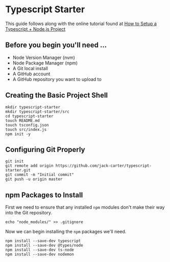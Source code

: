 # Typescript Starter

This guide follows along with the online tutorial found at [How to Setup a Typescript + Node.js Project](https://khalilstemmler.com/blogs/typescript/node-starter-project/)

## Before you begin you'll need ...

* Node Version Manager (nvm)
* Node Package Manager (npm)
* A Git local install
* A GitHub account 
* A GitHub repository you want to upload to

## Creating the Basic Project Shell
```
mkdir typescript-starter
mkdir typescript-starter/src
cd typescript-starter
touch README.md
touch tsconfig.json
touch src/index.js
npm init -y
```

## Configuring Git Properly
```
git init
git remote add origin https://github.com/jack-carter/typescript-starter.git
git commit -m "Initial commit"
git push -u origin master
```

## npm Packages to Install
First we need to ensure that any installed `npm` modules don't make their way into the Git repository.
```
echo "node_modules/" >> .gitignore
```

Now we can begin installing the `npm` packages we'll need.
```
npm install --save-dev typescript
npm install --save-dev @types/node
npm install --save-dev ts-node
npm install --save-dev nodemon
```

